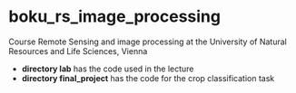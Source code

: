 # boku_rs_image_processing

Course Remote Sensing and image processing at the University of Natural Resources and Life Sciences, Vienna

* **directory lab** has the code used in the lecture
* **directory final_project** has the code for the crop classification task
